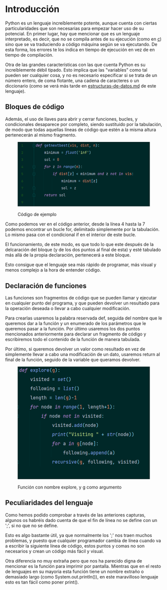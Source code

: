# Introducción

Python es un lenguaje increíblemente potente, aunque cuenta con ciertas particularidades que son necesarias para empezar hacer uso de su potencial. En primer lugar, hay que mencionar que es un lenguaje interpretado, es decir, que no se compila antes de su ejecución (como en [c](../c/ "mention")) sino que se va traduciendo a código máquina según se va ejecutando. De esta forma, los errores te los indica en tiempo de ejecución en vez de en tiempo de compilación.

Otra de las grandes características con las que cuenta Python es su increíblemente débil tipado. Esto implica que las "variables" como tal pueden ser cualquier cosa, y no es necesario especificar si se trata de un número entero, de coma flotante, una cadena de caracteres o un diccionario (como se verá más tarde en [estructuras-de-datos.md](estructuras-de-datos.md "mention") de este lenguaje).

## Bloques de código

Además, el uso de llaves para abrir y cerrar funciones, bucles, y condicionales desaparece por completo, siendo sustituido por la tabulación, de modo que todas aquellas líneas de código que estén a la misma altura pertenecerán al mismo fragmento.

<figure><img src="../../../.gitbook/assets/image (3) (1) (2).png" alt=""><figcaption><p>Código de ejemplo</p></figcaption></figure>

Como podemos ver en el código anterior, desde la línea 4 hasta la 7 podemos encontrar un bucle for, delimitado simplemente por la tabulación. Lo mismo pasa con el condicional if en el interior de este bucle.

El funcionamiento, de este modo, es que todo lo que este después de la delcaración del bloque (y de los dos puntos al final de esta) y esté tabulado más allá de la propia declaración, pertenecerá a este bloque.

Esto consigue que el lenguaje sea más rápido de programar, más visual y menos complejo a la hora de entender código.

## Declaración de funciones

Las funciones son fragmentos de código que se pueden llamar y ejecutar en cualquier punto del programa, y que pueden devolver un resultado para la operación deseada o llevar a cabo cualquier modificación.

Para crearlas usaremos la palabra reservada def, seguida del nombre que le queremos dar a la función y un enumerado de los parámetros que le queremos pasar a la función. Por último usaremos los dos puntos mencionados anteriormente para declarar un fragmento de código y escribiremos todo el contenido de la función de manera tabulada.

Por último, si queremos devolver un valor como resultado en vez de simplemente llevar a cabo una modificación de un dato, usaremos return al final de la función, seguido de la variable que queramos devolver.

<figure><img src="../../../.gitbook/assets/image (6) (2).png" alt=""><figcaption><p>Función con nombre explore, y g como argumento</p></figcaption></figure>

## Peculiaridades del lenguaje

Como hemos podido comprobar a través de las anteriores capturas, algunos os habréis dado cuenta de que el fin de línea no se define con un ';', si no que no se define.

Esto es algo bastante útil, ya que normalmente los ';' nos traen muchos problemas, y puesto que cualquier programador cambia de línea cuando va a escribir la siguiente línea de código, estos puntos y comas no son necesarios y crean un código más fácil y visual.

Otra diferencia no muy extraña pero que nos ha parecido digna de mencionar es la función para imprimir por pantalla. Mientras que en el resto de lenguajes en su mayoria esta función tiene un nombre extraño o demasiado largo (como System.out.println()), en este maravilloso lenguaje esto es tan fácil como poner print().

